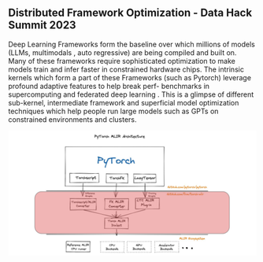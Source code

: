## Distributed Framework Optimization - Data Hack Summit 2023

Deep Learning Frameworks form the baseline over which millions of models (LLMs, multimodals , auto regressive) are being compiled and built on.
Many of these frameworks require sophisticated optimization to make models train and infer faster in constrained hardware chips. The intrinsic kernels which form a part of these Frameworks (such as Pytorch) leverage profound adaptive features to help break perf- benchmarks in supercomputing and federated deep learning . This is a glimpse of different sub-kernel, intermediate framework and superficial model optimization techniques which help people run large models such as GPTs on constrained environments and clusters.

![image](images//image1.png)